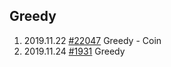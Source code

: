 ## Greedy

1. 2019.11.22 [#22047](https://www.acmicpc.net/problem/11047) Greedy - Coin
2. 2019.11.24 [#1931](https://www.acmicpc.net/problem/1931) Greedy
